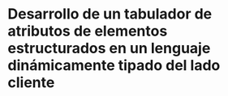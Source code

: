 # Desarrollo de un tabulador de atributos de elementos estructurados en un lenguaje dinámicamente tipado del lado cliente
